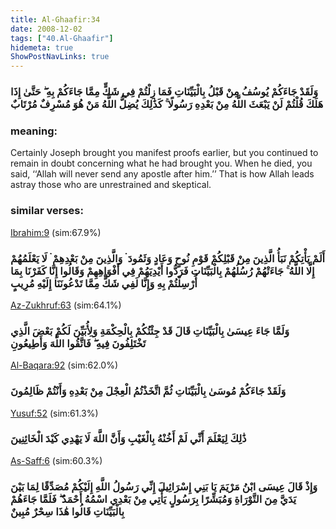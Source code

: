 ```yaml
---
title: Al-Ghaafir:34
date: 2008-12-02
tags: ["40.Al-Ghaafir"]
hidemeta: true 
ShowPostNavLinks: true 
---
```

### وَلَقَدْ جَاءَكُمْ يُوسُفُ مِنْ قَبْلُ بِالْبَيِّنَاتِ فَمَا زِلْتُمْ فِي شَكٍّ مِمَّا جَاءَكُمْ بِهِ ۖ حَتَّىٰ إِذَا هَلَكَ قُلْتُمْ لَنْ يَبْعَثَ اللَّهُ مِنْ بَعْدِهِ رَسُولًا ۚ كَذَٰلِكَ يُضِلُّ اللَّهُ مَنْ هُوَ مُسْرِفٌ مُرْتَابٌ
### meaning: 
Certainly Joseph brought you manifest proofs earlier, but you continued to remain in doubt concerning what he had brought you. When he died, you said, ‘‘Allah will never send any apostle after him.’’ That is how Allah leads astray those who are unrestrained and skeptical.
### similar verses: 

[Ibrahim:9](/14/9) (sim:67.9%)

### أَلَمْ يَأْتِكُمْ نَبَأُ الَّذِينَ مِنْ قَبْلِكُمْ قَوْمِ نُوحٍ وَعَادٍ وَثَمُودَ ۛ وَالَّذِينَ مِنْ بَعْدِهِمْ ۛ لَا يَعْلَمُهُمْ إِلَّا اللَّهُ ۚ جَاءَتْهُمْ رُسُلُهُمْ بِالْبَيِّنَاتِ فَرَدُّوا أَيْدِيَهُمْ فِي أَفْوَاهِهِمْ وَقَالُوا إِنَّا كَفَرْنَا بِمَا أُرْسِلْتُمْ بِهِ وَإِنَّا لَفِي شَكٍّ مِمَّا تَدْعُونَنَا إِلَيْهِ مُرِيبٍ

[Az-Zukhruf:63](/43/63) (sim:64.1%)

### وَلَمَّا جَاءَ عِيسَىٰ بِالْبَيِّنَاتِ قَالَ قَدْ جِئْتُكُمْ بِالْحِكْمَةِ وَلِأُبَيِّنَ لَكُمْ بَعْضَ الَّذِي تَخْتَلِفُونَ فِيهِ ۖ فَاتَّقُوا اللَّهَ وَأَطِيعُونِ

[Al-Baqara:92](/2/92) (sim:62.0%)

### وَلَقَدْ جَاءَكُمْ مُوسَىٰ بِالْبَيِّنَاتِ ثُمَّ اتَّخَذْتُمُ الْعِجْلَ مِنْ بَعْدِهِ وَأَنْتُمْ ظَالِمُونَ

[Yusuf:52](/12/52) (sim:61.3%)

### ذَٰلِكَ لِيَعْلَمَ أَنِّي لَمْ أَخُنْهُ بِالْغَيْبِ وَأَنَّ اللَّهَ لَا يَهْدِي كَيْدَ الْخَائِنِينَ

[As-Saff:6](/61/6) (sim:60.3%)

### وَإِذْ قَالَ عِيسَى ابْنُ مَرْيَمَ يَا بَنِي إِسْرَائِيلَ إِنِّي رَسُولُ اللَّهِ إِلَيْكُمْ مُصَدِّقًا لِمَا بَيْنَ يَدَيَّ مِنَ التَّوْرَاةِ وَمُبَشِّرًا بِرَسُولٍ يَأْتِي مِنْ بَعْدِي اسْمُهُ أَحْمَدُ ۖ فَلَمَّا جَاءَهُمْ بِالْبَيِّنَاتِ قَالُوا هَٰذَا سِحْرٌ مُبِينٌ
